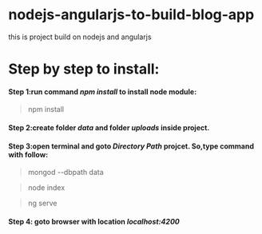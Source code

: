 # nodejs-angularjs-to-build-blog-app
this is project build on nodejs and angularjs

# Step by step to install:
#### Step 1:run command _npm install_ to install node module:
> npm install

#### Step 2:create folder _data_ and folder _uploads_ inside project.


#### Step 3:open terminal and goto _Directory Path_ projcet. So,type command with follow:
> mongod --dbpath data

> node index

> ng serve

#### Step 4: goto browser with location _localhost:4200_
